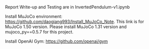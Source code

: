 Report Write-up and Testing are in InvertedPendulum-v1.ipynb

Install MuJoCo environment: https://github.com/daogiang993/Install_MuJoCo_Note. This link is for MuJoCo 1.50 version.
Please install MuJoCo 1.31 version and mujoco_py==0.5.7 for this project.

Install OpenAI Gym: https://github.com/openai/gym
